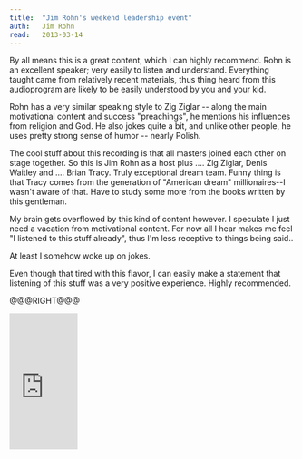 ```yaml
---
title:	"Jim Rohn's weekend leadership event"
auth:	Jim Rohn
read:	2013-03-14
---
```





By all means this is a great content, which I can highly recommend. Rohn is
an excellent speaker; very easily to listen and understand. Everything
taught came from relatively recent materials, thus thing heard from this
audioprogram are likely to be easily understood by you and your kid.

Rohn has a very similar speaking style to Zig Ziglar -- along the main
motivational content and success "preachings", he mentions his influences
from religion and God. He also jokes quite a bit, and unlike other people,
he uses pretty strong sense of humor -- nearly Polish.

The cool stuff about this recording is that all masters joined each other on
stage together. So this is Jim Rohn as a host plus .... Zig Ziglar, Denis
Waitley and .... Brian Tracy. Truly exceptional dream team. Funny thing is
that Tracy comes from the generation of "American dream" millionaires--I
wasn't aware of that. Have to study some more from the books written by this
gentleman.

My brain gets overflowed by this kind of content however. I speculate I just
need a vacation from motivational content. For now all I hear makes me feel
"I listened to this stuff already", thus I'm less receptive to things being
said..

At least I somehow woke up on jokes.

Even though that tired with this flavor, I can easily make a statement that
listening of this stuff was a very positive experience. Highly recommended.

@@@RIGHT@@@

<iframe src="http://rcm.amazon.com/e/cm?lt1=_blank&bc1=FFFFFF&IS2=1&npa=1&bg1=FFFFFF&fc1=000000&lc1=FF0000&t=wojcadamkoszh-20&o=1&p=8&l=as4&m=amazon&f=ifr&ref=ss_til&asins=B000KJ98PE" style="width:120px;height:240px;" scrolling="no" marginwidth="0" marginheight="0" frameborder="0"></iframe>

